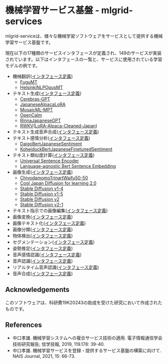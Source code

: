 # 機械学習サービス基盤 - mlgrid-services

mlgrid-serviceは、様々な機械学習ソフトウェアをサービスとして提供する機械学習サービス基盤です。

現在以下の17種類のサービスインタフェースが定義され、149のサービスが実装されています。以下はインタフェースの一覧と、サービスに使用されている学習モデルの例です。

* 機械翻訳([インタフェース定義](https://github.com/openlangrid/mlgrid/blob/master/org.langrid.service.ml/src/main/java/org/langrid/service/ml/TranslationService.java))
    * [FuguMT](https://huggingface.co/staka/fugumt-en-ja)
    * [HelsinkiNLPOpusMT](https://huggingface.co/Helsinki-NLP/opus-mt-en-jap)
* テキスト生成([インタフェース定義](https://github.com/openlangrid/mlgrid-services/blob/master/src/main/java/org/langrid/service/ml/interim/TextGenerationService.java))
    * [Cerebras-GPT](https://huggingface.co/cerebras)
    * [JapaneseAlpacaLoRA](https://github.com/kunishou/Japanese-Alpaca-LoRA)
    * [MosaicML-MPT](https://huggingface.co/mosaicml/mpt-7b)
    * [OpenCalm](https://huggingface.co/cyberagent/open-calm-small/blob/main/README.md)
    * [RinnaJapaneseGPT](https://huggingface.co/rinna/japanese-gpt-neox-3.6b)
    * [RWKV](https://huggingface.co/BlinkDL/rwkv-4-pile-14b)([LoRA-Alpaca-Cleaned-Japan](https://huggingface.co/shi3z/RWKV-LM-LoRA-Alpaca-Cleaned-Japan))
* テキスト生成音声合成([インタフェース定義](https://github.com/openlangrid/mlgrid-services/blob/master/src/main/java/org/langrid/service/ml/interim/TextGenerationWithTextToSpeechService.java))
* テキスト感情分析([インタフェース定義](https://github.com/openlangrid/mlgrid/blob/master/org.langrid.service.ml/src/main/java/org/langrid/service/ml/TextSentimentAnalysisService.java))
    * [DaigoBertJapaneseSentiment](https://huggingface.co/daigo/bert-base-japanese-sentiment)
    * [KoheiduckBertJapaneseFinetunedSentiment](https://huggingface.co/koheiduck/bert-japanese-finetuned-sentiment)
* テキスト類似度計算([インタフェース定義](https://github.com/openlangrid/mlgrid-services/blob/master/src/main/java/org/langrid/service/ml/interim/TextSimilarityCalculationService.java))
    * [Universal Sentence Encoder](https://tfhub.dev/google/universal-sentence-encoder-multilingual/3)
    * [Language-agnostic Bert Sentence Embedding](https://tfhub.dev/google/LaBSE/2)
* 画像生成([インタフェース定義](https://github.com/openlangrid/mlgrid/blob/master/org.langrid.service.ml/src/main/java/org/langrid/service/ml/TextGuidedImageGenerationService.java))
    * [ChiyodamomoTrinartWaifu50-50](https://huggingface.co/V3B4/chiyoda-momo-trinart-waifu-diffusion-50-50)
    * [Cool Japan Diffusion for learning 2.0](https://huggingface.co/alfredplpl/cool-japan-diffusion-for-learning-2-0)
    * [Stable Diffusion v1-4](https://huggingface.co/CompVis/stable-diffusion-v1-4)
    * [Stable Diffusion v1-5](https://huggingface.co/runwayml/stable-diffusion-v1-5)
    * [Stable Diffusion v2](https://huggingface.co/stabilityai/stable-diffusion-2)
    * [Stable Diffusion v2-1](https://huggingface.co/stabilityai/stable-diffusion-2-1)
* テキスト指示での画像編集([インタフェース定義](https://github.com/openlangrid/mlgrid/blob/master/org.langrid.service.ml/src/main/java/org/langrid/service/ml/TextGuidedImageManipulationService.java))
* 画像変換([インタフェース定義](https://github.com/openlangrid/mlgrid/blob/master/org.langrid.service.ml/src/main/java/org/langrid/service/ml/ImageConversionService.java))
* 画像テキスト化([インタフェース定義](https://github.com/openlangrid/mlgrid/blob/master/org.langrid.service.ml/src/main/java/org/langrid/service/ml/ImageToTextConversionService.java))
* 画像分類([インタフェース定義](https://github.com/openlangrid/mlgrid/blob/master/org.langrid.service.ml/src/main/java/org/langrid/service/ml/ImageClassificationService.java))
* 物体検出([インタフェース定義](https://github.com/openlangrid/mlgrid/blob/master/org.langrid.service.ml/src/main/java/org/langrid/service/ml/ObjectDetectionService.java))
* セグメンテーション([インタフェース定義](https://github.com/openlangrid/mlgrid/blob/master/org.langrid.service.ml/src/main/java/org/langrid/service/ml/ImageSegmentationService.java))
* 姿勢推定([インタフェース定義](https://github.com/openlangrid/mlgrid/blob/master/org.langrid.service.ml/src/main/java/org/langrid/service/ml/HumanPoseEstimation3dService.java))
* 音声感情認識([インタフェース定義](https://github.com/openlangrid/mlgrid/blob/master/org.langrid.service.ml/src/main/java/org/langrid/service/ml/SpeechEmotionRecognitionService.java))
* 音声認識([インタフェース定義](https://github.com/openlangrid/mlgrid/blob/master/org.langrid.service.ml/src/main/java/org/langrid/service/ml/SpeechRecognitionService.java))
* リアルタイム音声認識([インタフェース定義](https://github.com/openlangrid/mlgrid/blob/master/org.langrid.service.ml/src/main/java/org/langrid/service/ml/ContinuousSpeechRecognitionService.java))
* 音声合成([インタフェース定義](https://github.com/openlangrid/mlgrid/blob/master/org.langrid.service.ml/src/main/java/org/langrid/service/ml/TextToSpeechService.java))

## Acknowledgements
このソフトウェアは、科研費19K20243の助成を受けた研究において作成されたものです。

## References
* 中口孝雄. 機械学習システムへの複合サービス技術の適用. 電子情報通信学会技術研究報告; 信学技報, 2019, 119.178: 39-40.
* 中口孝雄. 機械学習サービスを登録・提供するサービス基盤の構築に向けて. NAIS Journal, 2021, 15: 66-73.
